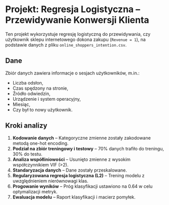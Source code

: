 # Projekt: Regresja Logistyczna – Przewidywanie Konwersji Klienta

Ten projekt wykorzystuje regresję logistyczną do przewidywania, czy użytkownik sklepu internetowego dokona zakupu (`Revenue = 1`), na podstawie danych z pliku `online_shoppers_intention.csv`.

## Dane
Zbiór danych zawiera informacje o sesjach użytkowników, m.in.:
- Liczba odsłon,
- Czas spędzony na stronie,
- Źródło odwiedzin,
- Urządzenie i system operacyjny,
- Miesiąc,
- Czy był to nowy użytkownik.

## Kroki analizy

1. **Kodowanie danych** – Kategoryczne zmienne zostały zakodowane metodą one-hot encoding.
2. **Podział na zbiór treningowy i testowy** – 70% danych trafiło do treningu, 30% do testu.
3. **Analiza współliniowości** – Usunięto zmienne z wysokim współczynnikiem VIF (>2).
4. **Standaryzacja danych** – Dane zostały przeskalowane.
5. **Regularyzowana regresja logistyczna (L2)** – Trening modelu z uwzględnieniem nierównowagi klas.
6. **Progowanie wyników** – Próg klasyfikacji ustawiono na 0.64 w celu optymalizacji metryk.
7. **Ewaluacja modelu** – Raport klasyfikacji i macierz pomyłek.
